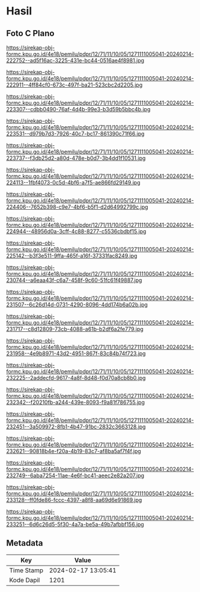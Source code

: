 # Hasil

## Foto C Plano

https://sirekap-obj-formc.kpu.go.id/4e18/pemilu/pdpr/12/71/11/10/05/1271111005041-20240214-222752--ad5f16ac-3225-431e-bc44-0516ae4f8981.jpg

https://sirekap-obj-formc.kpu.go.id/4e18/pemilu/pdpr/12/71/11/10/05/1271111005041-20240214-222911--4ff84cf0-673c-497f-ba21-523cbc2d2205.jpg

https://sirekap-obj-formc.kpu.go.id/4e18/pemilu/pdpr/12/71/11/10/05/1271111005041-20240214-223307--cdbb0490-76af-4d4b-99e3-b3d59b5bbc4b.jpg

https://sirekap-obj-formc.kpu.go.id/4e18/pemilu/pdpr/12/71/11/10/05/1271111005041-20240214-223531--d979b7d3-7926-40c7-bc17-861390c71f66.jpg

https://sirekap-obj-formc.kpu.go.id/4e18/pemilu/pdpr/12/71/11/10/05/1271111005041-20240214-223737--f3db25d2-a80d-478e-b0d7-3b4dd1f10531.jpg

https://sirekap-obj-formc.kpu.go.id/4e18/pemilu/pdpr/12/71/11/10/05/1271111005041-20240214-224113--1fbf4073-0c5d-4bf6-a7f5-ae866fd29149.jpg

https://sirekap-obj-formc.kpu.go.id/4e18/pemilu/pdpr/12/71/11/10/05/1271111005041-20240214-224406--7652b398-c9e7-4bf6-b5f1-d2d64992799c.jpg

https://sirekap-obj-formc.kpu.go.id/4e18/pemilu/pdpr/12/71/11/10/05/1271111005041-20240214-224944--48956d0a-3cff-4c88-8277-c5536cbdbf15.jpg

https://sirekap-obj-formc.kpu.go.id/4e18/pemilu/pdpr/12/71/11/10/05/1271111005041-20240214-225142--b3f3e511-9ffa-465f-a16f-37331fac8249.jpg

https://sirekap-obj-formc.kpu.go.id/4e18/pemilu/pdpr/12/71/11/10/05/1271111005041-20240214-230744--a6eaa43f-c6a7-458f-9c60-51fc61f49887.jpg

https://sirekap-obj-formc.kpu.go.id/4e18/pemilu/pdpr/12/71/11/10/05/1271111005041-20240214-231507--6c26d14d-0731-4290-8096-4dd174b6a02b.jpg

https://sirekap-obj-formc.kpu.go.id/4e18/pemilu/pdpr/12/71/11/10/05/1271111005041-20240214-231717--c8d12809-73cb-4088-a61b-b2df6a2fe779.jpg

https://sirekap-obj-formc.kpu.go.id/4e18/pemilu/pdpr/12/71/11/10/05/1271111005041-20240214-231958--4e9b8971-43d2-4951-867f-83c84b74f723.jpg

https://sirekap-obj-formc.kpu.go.id/4e18/pemilu/pdpr/12/71/11/10/05/1271111005041-20240214-232225--2addecfd-9617-4a8f-8d48-f0d70a8cb8b0.jpg

https://sirekap-obj-formc.kpu.go.id/4e18/pemilu/pdpr/12/71/11/10/05/1271111005041-20240214-232342--f20210fb-a244-439e-8093-f9a81f786755.jpg

https://sirekap-obj-formc.kpu.go.id/4e18/pemilu/pdpr/12/71/11/10/05/1271111005041-20240214-232451--3a509972-8fb1-4b47-91bc-2832c3663128.jpg

https://sirekap-obj-formc.kpu.go.id/4e18/pemilu/pdpr/12/71/11/10/05/1271111005041-20240214-232621--90818b4e-f20a-4b19-83c7-af8ba5af7f4f.jpg

https://sirekap-obj-formc.kpu.go.id/4e18/pemilu/pdpr/12/71/11/10/05/1271111005041-20240214-232749--6aba7254-11ae-4e6f-bc41-aeec2e82a207.jpg

https://sirekap-obj-formc.kpu.go.id/4e18/pemilu/pdpr/12/71/11/10/05/1271111005041-20240214-233128--ff0fde86-fccc-4397-a8f8-aa69d6e91869.jpg

https://sirekap-obj-formc.kpu.go.id/4e18/pemilu/pdpr/12/71/11/10/05/1271111005041-20240214-233251--6d6c26d5-5f30-4a7a-be5a-49b7afbbf156.jpg


## Metadata

| Key        | Value               |
| ---------- | ------------------- |
| Time Stamp | 2024-02-17 13:05:41 |
| Kode Dapil | 1201                |



